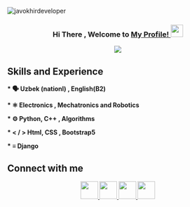 <p align="left"> <img src="https://komarev.com/ghpvc/?username=javokhirdeveloper&label=Profile%20views&color=0e75b6&style=flat" alt="javokhirdeveloper" /> </p>

 
<h3 align="center">
 Hi There , Welcome to <a href="https://javo.uz/"> My Profile! </a>
<img src="https://media.giphy.com/media/hvRJCLFzcasrR4ia7z/giphy.gif" width="28">
</h3>

<p align="center">
  <a href="https://github.com/javokhirdeveloper/readmeda-typing-svg"><img src="https://readme-typing-svg.herokuapp.com?color=%23318CF7&size=22&width=280&height=90&lines=I+am+Javohir+Rashidov&)](https://git.io/typing-svg")></a>
</p>

<h2>Skills and Experience</h2>
<p><strong>   * 🗣️ Uzbek (nationl) , English(B2) </strong></p>
<p><strong>   *  ⚛ Electronics , Mechatronics and Robotics  </strong></p>
<p><strong>   * ⚙️ Python, C++ , Algorithms </p>
<p><strong>   *  < / > Html, CSS , Bootstrap5 </p>
<p><strong>   *  ≡  Django  </p>



<!-- <p>   * 📱 💻 React </p> -->

<h2>Connect with me</h2>
<p align="center">
  <a href="https://t.me/Javohir_R_04">
    <img src="http://www.vectorico.com/wp-content/uploads/2019/02/Telegram-Icon-300x300.png" height=40>
  </a>
   <a href="https://www.instagram.com/@javohir__r_">
    <img src="https://upload.wikimedia.org/wikipedia/commons/thumb/5/58/Instagram-Icon.png/800px-Instagram-Icon.png" height=40>
  </a>
  <a href="https://www.facebook.com/javohir.rashidov.338">
    <img src="https://upload.wikimedia.org/wikipedia/commons/thumb/b/b8/2021_Facebook_icon.svg/2048px-2021_Facebook_icon.svg.png" height=40>
  </a>
   <a href="https://www.linkedin.com/in/javohir-rashidov-b53a7227b/">
    <img src="https://cdn.icon-icons.com/icons2/2428/PNG/512/linkedin_black_logo_icon_147114.png" height=40>
  </a>




